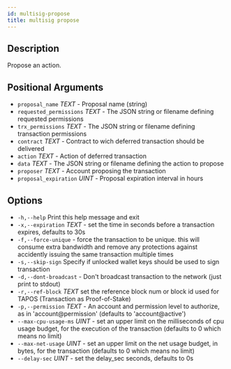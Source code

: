 ```yaml
---
id: multisig-propose
title: multisig propose
---
```



## Description
Propose an action.

## Positional Arguments
- `proposal_name` _TEXT_ - Proposal name (string)
- `requested_permissions` _TEXT_  - The JSON string or filename defining requested permissions
- `trx_permissions` _TEXT_ - The JSON string or filename defining transaction permissions
- `contract` _TEXT_ - Contract to wich deferred transaction should be delivered
- `action` _TEXT_ - Action of deferred transaction
- `data` _TEXT_ - The JSON string or filename defining the action to propose
- `proposer` _TEXT_ - Account proposing the transaction
- `proposal_expiration` _UINT_ - Proposal expiration interval in hours


## Options
- `-h,--help` Print this help message and exit
- `-x,--expiration` _TEXT_ - set the time in seconds before a transaction expires, defaults to 30s
- `-f,--force-unique` - force the transaction to be unique. this will consume extra bandwidth and remove any protections against accidently issuing the same transaction multiple times
- `-s,--skip-sign` Specify if unlocked wallet keys should be used to sign transaction
- `-d,--dont-broadcast` - Don't broadcast transaction to the network (just print to stdout)
- `-r,--ref-block` _TEXT_         set the reference block num or block id used for TAPOS (Transaction as Proof-of-Stake)
- `-p,--permission`  _TEXT_ - An account and permission level to authorize, as in 'account@permission' (defaults to 'account@active')
- `--max-cpu-usage-ms` _UINT_ - set an upper limit on the milliseconds of cpu usage budget, for the execution of the transaction (defaults to 0 which means no limit)
- `--max-net-usage` _UINT_ - set an upper limit on the net usage budget, in bytes, for the transaction (defaults to 0 which means no limit)
- `--delay-sec` _UINT_ - set the delay_sec seconds, defaults to 0s